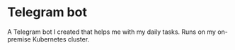 # Telegram bot

A Telegram bot I created that helps me with my daily tasks. Runs on my on-premise Kubernetes cluster.
